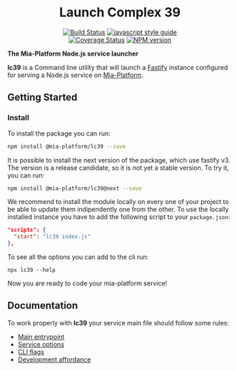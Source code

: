 <div align="center">

# Launch Complex 39

[![Build Status][travis-svg]][travis-org]
[![javascript style guide][standard-mia-svg]][standard-mia]  
[![Coverage Status][coverall-svg]][coverall-io]
[![NPM version][npmjs-svg]][npmjs-com]

</div>

**The Mia-Platform Node.js service launcher**

**lc39** is a Command line utility that will launch a [Fastify][fastify] instance configured
for serving a Node.js service on [Mia-Platform][mia-platform].

## Getting Started

### Install

To install the package you can run:

```sh
npm install @mia-platform/lc39 --save
```

It is possible to install the next version of the package, which use fastify v3. The version is a release candidate,
so it is not yet a stable version. To try it, you can run:

```sh
npm install @mia-platform/lc39@next --save
```

We recommend to install the module locally on every one of your project to be able to
update them indipendently one from the other. To use the locally installed instance you
have to add the following script to your `package.json`:

```json
"scripts": {
  "start": "lc39 index.js"
},
```

To see all the options you can add to the cli run:

```
npx lc39 --help
```

Now you are ready to code your mia-platform service!

## Documentation

To work properly with **lc39** your service main file should follow some rules:
* [Main entrypoint](./docs/main-entrypoint.md)
* [Service options](./docs/service-options.md)
* [CLI flags](./docs/cli-flags.md)
* [Development affordance](./docs/development-affordance.md)

[travis-svg]: https://travis-ci.org/mia-platform/lc39.svg?branch=master
[travis-org]: https://travis-ci.org/mia-platform/lc39
[standard-mia-svg]: https://img.shields.io/badge/code_style-standard--mia-orange.svg
[standard-mia]: https://github.com/mia-platform/eslint-config-mia
[coverall-svg]: https://coveralls.io/repos/github/mia-platform/lc39/badge.svg
[coverall-io]: https://coveralls.io/github/mia-platform/lc39
[npmjs-svg]: https://img.shields.io/npm/v/@mia-platform/lc39.svg?logo=npm
[npmjs-com]: https://www.npmjs.com/package/@mia-platform/lc39

[fastify]: https://www.fastify.io/
[mia-platform]: https://www.mia-platform.eu/
[pino]: http://getpino.io/

